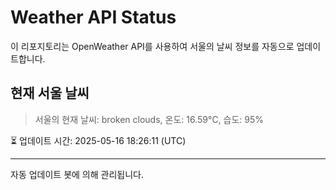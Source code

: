 
# Weather API Status

이 리포지토리는 OpenWeather API를 사용하여 서울의 날씨 정보를 자동으로 업데이트합니다.

## 현재 서울 날씨
> 서울의 현재 날씨: broken clouds, 온도: 16.59°C, 습도: 95%

⏳ 업데이트 시간: 2025-05-16 18:26:11 (UTC)

---
자동 업데이트 봇에 의해 관리됩니다.

